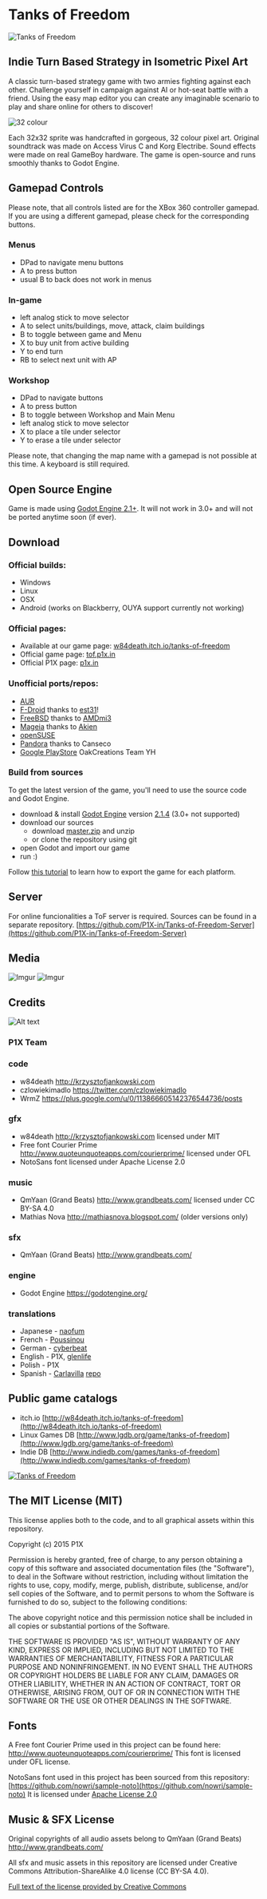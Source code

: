 # Tanks of Freedom

![Tanks of Freedom](https://i.imgur.com/Xa66BXO.png)

## Indie Turn Based Strategy in Isometric Pixel Art

A classic turn-based strategy game with two armies fighting against each other. Challenge yourself in campaign against AI or hot-seat battle with a friend. Using the easy map editor you can create any imaginable scenario to play and share online for others to discover!

![32 colour](https://i.imgur.com/Oe6y4SO.jpg)

Each 32x32 sprite was handcrafted in gorgeous, 32 colour pixel art. Original soundtrack was made on Access Virus C and Korg Electribe. Sound effects were made on real GameBoy hardware. The game is open-source and runs smoothly thanks to Godot Engine.

## Gamepad Controls
Please note, that all controls listed are for the XBox 360 controller gamepad. If you are using a different gamepad, please check for the corresponding buttons.

### Menus
- DPad to navigate menu buttons
- A to press button
- usual B to back does not work in menus

### In-game
- left analog stick to move selector
- A to select units/buildings, move, attack, claim buildings
- B to toggle between game and Menu
- X to buy unit from active building
- Y to end turn
- RB to select next unit with AP

### Workshop
- DPad to navigate buttons
- A to press button
- B to toggle between Workshop and Main Menu
- left analog stick to move selector
- X to place a tile under selector
- Y to erase a tile under selector

Please note, that changing the map name with a gamepad is not possible at this time. A keyboard is still required.

## Open Source Engine
Game is made using [Godot Engine 2.1+](https://downloads.tuxfamily.org/godotengine/). It will not work in 3.0+ and will not be ported anytime soon (if ever).

## Download
### Official builds:
- Windows
- Linux
- OSX
- Android (works on Blackberry, OUYA support currently not working)

### Official pages:
- Available at our game page: [w84death.itch.io/tanks-of-freedom](http://w84death.itch.io/tanks-of-freedom)
- Official game page: [tof.p1x.in](http://tof.p1x.in)
- Official P1X page: [p1x.in](http://p1x.in)

### Unofficial ports/repos:
- [AUR](https://aur.archlinux.org/packages/tanks-of-freedom/)
- [F-Droid](https://f-droid.org/repository/browse/?fdid=in.p1x.tanks_of_freedom) thanks to [est31](https://github.com/est31)!
- [FreeBSD](http://www.freshports.org/games/tanks-of-freedom/) thanks to [AMDmi3](https://github.com/AMDmi3)
- [Mageia](http://madb.mageia.org/package/show/application/0/name/tanks-of-freedom) thanks to [Akien](https://github.com/akien-mga)
- [openSUSE](https://software.opensuse.org/package/Tanks-of-Freedom)
- [Pandora](https://repo.openpandora.org/?page=detail&app=tanksoffreedom) thanks to Canseco
- [Google PlayStore](https://play.google.com/store/apps/details?id=online.oakcreationsYH.toffYH&hl) OakCreations Team YH

### Build from sources
To get the latest version of the game, you'll need to use the source code and Godot Engine.

- download & install [Godot Engine](https://godotengine.org/download) version [2.1.4](https://downloads.tuxfamily.org/godotengine/) (3.0+ not supported)
- download our sources
  - download [master.zip](https://github.com/w84death/Tanks-of-Freedom/archive/master.zip) and unzip
  - or clone the repository using git
- open Godot and import our game
- run :)

Follow [this tutorial](http://docs.godotengine.org/en/latest/learning/workflow/export/exporting_projects.html) to learn how to export the game for each platform.

## Server

For online funcionalities a ToF server is required. Sources can be found in a separate repository. [https://github.com/P1X-in/Tanks-of-Freedom-Server](https://github.com/P1X-in/Tanks-of-Freedom-Server)

## Media
![Imgur](http://tof.p1x.in/assets/screen1.jpg)
![Imgur](http://tof.p1x.in/assets/screen2.jpg)

## Credits

![Alt text](http://i.imgur.com/wZPAs75.jpg)

### P1X Team
###  code
   - w84death http://krzysztofjankowski.com
   - czlowiekimadlo https://twitter.com/czlowiekimadlo
   - WrmZ https://plus.google.com/u/0/113866605142376544736/posts

### gfx
   - w84death http://krzysztofjankowski.com licensed under MIT
   - Free font Courier Prime http://www.quoteunquoteapps.com/courierprime/ licensed under OFL
   - NotoSans font licensed under Apache License 2.0

### music
   - QmYaan (Grand Beats) http://www.grandbeats.com/ licensed under CC BY-SA 4.0
   - Mathias Nova http://mathiasnova.blogspot.com/ (older versions only)

### sfx
   - QmYaan (Grand Beats) http://www.grandbeats.com/

### engine
   - Godot Engine https://godotengine.org/

### translations
  - Japanese - [naofum](https://github.com/naofum)
  - French - [Poussinou](https://github.com/Poussinou)
  - German - [cyberbeat](https://github.com/cyberbeat)
  - English - P1X, [glenlife](https://github.com/glenlife)
  - Polish - P1X
  - Spanish - [Carlavilla](https://www.carlavilla.es) [repo](https://www.gitlab.com/carlavilla)

## Public game catalogs

- itch.io [http://w84death.itch.io/tanks-of-freedom](http://w84death.itch.io/tanks-of-freedom)
- Linux Games DB [http://www.lgdb.org/game/tanks-of-freedom](http://www.lgdb.org/game/tanks-of-freedom)
- Indie DB [http://www.indiedb.com/games/tanks-of-freedom](http://www.indiedb.com/games/tanks-of-freedom)

<a href="http://www.indiedb.com/games/tanks-of-freedom" title="View Tanks of Freedom on Indie DB" target="_blank"><img src="http://button.indiedb.com/popularity/medium/games/39024.png" alt="Tanks of Freedom" /></a>

## The MIT License (MIT)
This license applies both to the code, and to all graphical assets within this repository.

Copyright (c) 2015 P1X

Permission is hereby granted, free of charge, to any person obtaining a copy
of this software and associated documentation files (the "Software"), to deal
in the Software without restriction, including without limitation the rights
to use, copy, modify, merge, publish, distribute, sublicense, and/or sell
copies of the Software, and to permit persons to whom the Software is
furnished to do so, subject to the following conditions:

The above copyright notice and this permission notice shall be included in
all copies or substantial portions of the Software.

THE SOFTWARE IS PROVIDED "AS IS", WITHOUT WARRANTY OF ANY KIND, EXPRESS OR
IMPLIED, INCLUDING BUT NOT LIMITED TO THE WARRANTIES OF MERCHANTABILITY,
FITNESS FOR A PARTICULAR PURPOSE AND NONINFRINGEMENT. IN NO EVENT SHALL THE
AUTHORS OR COPYRIGHT HOLDERS BE LIABLE FOR ANY CLAIM, DAMAGES OR OTHER
LIABILITY, WHETHER IN AN ACTION OF CONTRACT, TORT OR OTHERWISE, ARISING FROM,
OUT OF OR IN CONNECTION WITH THE SOFTWARE OR THE USE OR OTHER DEALINGS IN
THE SOFTWARE.

## Fonts
A Free font Courier Prime used in this project can be found here:
http://www.quoteunquoteapps.com/courierprime/
This font is licensed under OFL license.

NotoSans font used in this project has been sourced from this repository:
[https://github.com/nowri/sample-noto](https://github.com/nowri/sample-noto)
It is licensed under [Apache License 2.0](http://www.apache.org/licenses/LICENSE-2.0.html)

## Music & SFX License
Original copyrights of all audio assets belong to QmYaan (Grand Beats) http://www.grandbeats.com/

All sfx and music assets in this repository are licensed under Creative Commons Attribution-ShareAlike 4.0 license (CC BY-SA 4.0).

[Full text of the license provided by Creative Commons](http://creativecommons.org/licenses/by-sa/4.0/legalcode)
